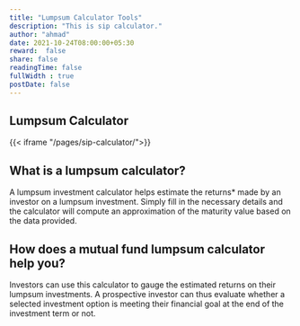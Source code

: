```yaml
---
title: "Lumpsum Calculator Tools"
description: "This is sip calculator."
author: "ahmad"
date: 2021-10-24T08:00:00+05:30
reward:  false
share: false
readingTime: false
fullWidth : true
postDate: false
---
```


## Lumpsum Calculator


{{< iframe "/pages/sip-calculator/">}}

## What is a lumpsum calculator?
A lumpsum investment calculator helps estimate the returns* made by an investor on a lumpsum investment. Simply fill in the necessary details and the calculator will compute an approximation of the maturity value based on the data provided.

## How does a mutual fund lumpsum calculator help you?
Investors can use this calculator to gauge the estimated returns on their lumpsum investments. A prospective investor can thus evaluate whether a selected investment option is meeting their financial goal at the end of the investment term or not.